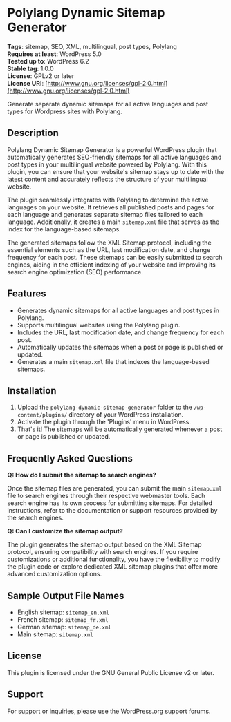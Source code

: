 
# Polylang Dynamic Sitemap Generator

**Tags**: sitemap, SEO, XML, multilingual, post types, Polylang  
**Requires at least**: WordPress 5.0  
**Tested up to**: WordPress 6.2  
**Stable tag**: 1.0.0  
**License**: GPLv2 or later  
**License URI**: [http://www.gnu.org/licenses/gpl-2.0.html](http://www.gnu.org/licenses/gpl-2.0.html)  

Generate separate dynamic sitemaps for all active languages and post types for Wordpress sites with Polylang.

## Description

Polylang Dynamic Sitemap Generator is a powerful WordPress plugin that automatically generates SEO-friendly sitemaps for all active languages and post types in your multilingual website powered by Polylang. With this plugin, you can ensure that your website's sitemap stays up to date with the latest content and accurately reflects the structure of your multilingual website.

The plugin seamlessly integrates with Polylang to determine the active languages on your website. It retrieves all published posts and pages for each language and generates separate sitemap files tailored to each language. Additionally, it creates a main `sitemap.xml` file that serves as the index for the language-based sitemaps.

The generated sitemaps follow the XML Sitemap protocol, including the essential elements such as the URL, last modification date, and change frequency for each post. These sitemaps can be easily submitted to search engines, aiding in the efficient indexing of your website and improving its search engine optimization (SEO) performance.

## Features

- Generates dynamic sitemaps for all active languages and post types in Polylang.
- Supports multilingual websites using the Polylang plugin.
- Includes the URL, last modification date, and change frequency for each post.
- Automatically updates the sitemaps when a post or page is published or updated.
- Generates a main `sitemap.xml` file that indexes the language-based sitemaps.

## Installation

1. Upload the `polylang-dynamic-sitemap-generator` folder to the `/wp-content/plugins/` directory of your WordPress installation.
2. Activate the plugin through the 'Plugins' menu in WordPress.
3. That's it! The sitemaps will be automatically generated whenever a post or page is published or updated.

## Frequently Asked Questions

**Q: How do I submit the sitemap to search engines?**

Once the sitemap files are generated, you can submit the main `sitemap.xml` file to search engines through their respective webmaster tools. Each search engine has its own process for submitting sitemaps. For detailed instructions, refer to the documentation or support resources provided by the search engines.

**Q: Can I customize the sitemap output?**

The plugin generates the sitemap output based on the XML Sitemap protocol, ensuring compatibility with search engines. If you require customizations or additional functionality, you have the flexibility to modify the plugin code or explore dedicated XML sitemap plugins that offer more advanced customization options.

## Sample Output File Names

- English sitemap: `sitemap_en.xml`
- French sitemap: `sitemap_fr.xml`
- German sitemap: `sitemap_de.xml`
- Main sitemap: `sitemap.xml`

## License

This plugin is licensed under the GNU General Public License v2 or later.

## Support

For support or inquiries, please use the WordPress.org support forums.

